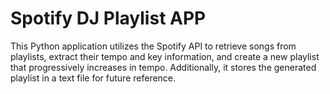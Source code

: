 # Spotify DJ Playlist APP
This Python application utilizes the Spotify API to retrieve songs from playlists, extract their tempo and key information, and create a new playlist that progressively increases in tempo. Additionally, it stores the generated playlist in a text file for future reference.
